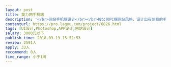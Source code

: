 ```yaml
---                
layout: post       
title: 英力网手机端           
description: '</br>网站手机端设计</br></br>按公司PC端网站风格，设计出有创意的手机端。</br></br>http://www.chinaelt.com.cn/</br>'     
contenturl: https://pro.lagou.com/project/6826.html      
tags: [UI设计,Photoshop,APP设计,网站设计]            
salary: 3000元以下          
publish_time: 2018-03-19 15:52:53         
review: 2591人                   
apply: 33人                   
recommend: 0人                   
time_range: 小于1周              
---                 
```

